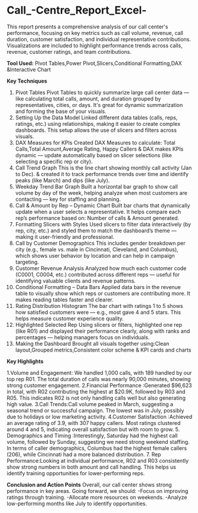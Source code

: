 # Call_-Centre_Report_Excel-
This report presents a comprehensive analysis of our call center's performance, focusing on key metrics such as call volume, revenue, call duration, customer satisfaction, and individual representative contributions. Visualizations are included to highlight performance trends across calls, revenue, customer ratings, and team contributions.

**Tool Used:** Pivot Tables,Power Pivot,Slicers,Conditional Formatting,DAX &Interactive Chart

**Key Techniques**
1. Pivot Tables
 Pivot Tables to quickly summarize large call center data — like calculating total calls, amount, and duration grouped by representatives, cities, or days. It's great for dynamic summarization and forming the base of your visuals.
2. Setting Up the Data Model
Linked different data tables (calls, reps, ratings, etc.) using relationships, making it easier to create complex dashboards. This setup allows the use of slicers and filters across visuals.
3. DAX Measures for KPIs
 Created DAX Measures to calculate: Total Calls,Total Amount,Average Rating, Happy Callers & DAX makes KPIs dynamic — update automatically based on slicer selections (like selecting a specific rep or city).
4. Call Trend Graph
This is the line chart showing monthly call activity (Jan to Dec). & created it to track performance trends over time and identify peaks (like March) and dips (like July).
5. Weekday Trend Bar Graph
Built a horizontal bar graph to show call volume by day of the week, helping analyze when most customers are contacting — key for staffing and planning.
6. Call & Amount by Rep – Dynamic Chart
Built bar charts that dynamically update when a user selects a representative. It helps compare each rep’s performance based on: Number of calls & Amount generated.
7. Formatting Slicers with Styles
Used slicers to filter data interactively (by rep, city, etc.) and styled them to match the dashboard’s theme — making it user-friendly and professional.
8. Call by Customer Demographics
This includes gender breakdown per city (e.g., female vs. male in Cincinnati, Cleveland, and Columbus), which shows user behavior by location and can help in campaign targeting.
9. Customer Revenue Analysis
 Analyzed how much each customer code (C0001, C0004, etc.) contributed across different reps — useful for identifying valuable clients and revenue patterns.
10. Conditional Formatting – Data Bars
Applied data bars in the revenue table to visually show which reps or customers are contributing more. It makes reading tables faster and clearer.
11. Rating Distribution Histogram
The bar chart with ratings 1 to 5 shows how satisfied customers were — e.g., most gave 4 and 5 stars. This helps measure customer experience quality.
12. Highlighted Selected Rep
Using slicers or filters, highlighted one rep (like R01) and displayed their performance clearly, along with ranks and percentages — helping managers focus on individuals.
13. Making the Dashboard
Brought all visuals together using:Clean layout,Grouped metrics,Consistent color scheme & KPI cards and charts

 **Key Highlights**
 
1.Volume and Engagement: We handled 1,000 calls, with 189 handled by our top rep R01. The total duration of calls was nearly 90,000 minutes, showing strong customer engagement. 
2.Financial Performance :Generated $96,623 in total, with R02 contributing the highest at $20.9K, followed by R03 and R05. This indicates R02 is not only handling calls well but also generating high value.
3.Call Trends:Call volume peaked in March, suggesting a seasonal trend or successful campaign. The lowest was in July, possibly due to holidays or low marketing activity.
4.Customer Satisfaction :Achieved an average rating of 3.9, with 307 happy callers. Most ratings clustered around 4 and 5, indicating overall satisfaction but with room to grow.
5. Demographics and Timing :Interestingly, Saturday had the highest call volume, followed by Sunday, suggesting we need strong weekend staffing. In terms of caller demographics, Columbus had the highest female callers (206), while Cincinnati had a more balanced distribution.
7. Rep Performance:Looking at individual performance, R02 and R03 consistently show strong numbers in both amount and call handling. This helps us identify training opportunities for lower-performing reps.



**Conclusion and Action Points**
Overall, our call center shows strong performance in key areas. Going forward, we should:
 -Focus on improving ratings through training.
 -Allocate more resources on weekends.
 -Analyze low-performing months like July to identify opportunities.







 
